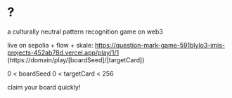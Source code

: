 # ?
a culturally neutral pattern recognition game on web3

live on sepolia + flow + skale: https://question-mark-game-591blylo3-imis-projects-452ab78d.vercel.app/play/1/1
(https://domain/play/[boardSeed]/[targetCard])

0 < boardSeed
0 < targetCard < 256

claim your board quickly!
